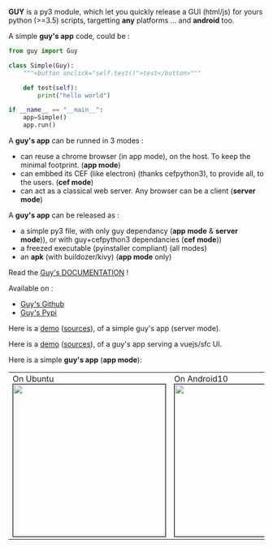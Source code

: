**GUY** is a py3 module, which let you quickly release a GUI (html/js) for yours python (>=3.5) scripts, targetting **any** platforms ... and **android** too. 

A simple **guy's app** code, could be :

```python
from guy import Guy

class Simple(Guy):
    """<button onclick="self.test()">test</button>"""

    def test(self):
        print("hello world")

if __name__ == "__main__":
    app=Simple()
    app.run()
```

A **guy's app** can be runned in 3 modes :

- can reuse a chrome browser (in app mode), on the host. To keep the minimal footprint. (**app mode**)
- can embbed its CEF (like electron) (thanks cefpython3), to provide all, to the users. (**cef mode**)
- can act as a classical web server. Any browser can be a client (**server mode**)

A **guy's app** can be released as :

 - a simple py3 file, with only guy dependancy (**app mode** & **server mode**)), or with guy+cefpython3 dependancies (**cef mode**))
 - a freezed executable (pyinstaller compliant) (all modes)
 - an **apk** (with buildozer/kivy) (**app mode** only)

Read the [Guy's DOCUMENTATION](https://guy-docs.glitch.me/) !

Available on :

 - [Guy's Github](https://github.com/manatlan/guy)
 - [Guy's Pypi](https://pypi.org/project/guy/)

Here is a [demo](https://starter-guy.glitch.me/#/) ([sources](https://glitch.com/edit/#!/starter-guy)), of a simple guy's app (server mode).

Here is a [demo](https://starter-guy-vuejs.glitch.me/#/) ([sources](https://glitch.com/edit/#!/starter-guy-vuejs)), of a guy's app serving a vuejs/sfc UI.

Here is a simple **guy's app** (**app mode**):
<p align="center">
    <table>
        <tr>
            <td valign="top">
                On Ubuntu<br>
<img src="https://manatlan.github.io/guy/shot_ubuntu.png" width="300" border="1" style="border:1px solid black"/>             </td>
            <td valign="top">
                On Android10<br>
    <img src="https://manatlan.github.io/guy/shot_android10.jpg" width="300" border="1" style="border:1px solid black"/>                
           </td>
        </tr>
    </table>
</p>